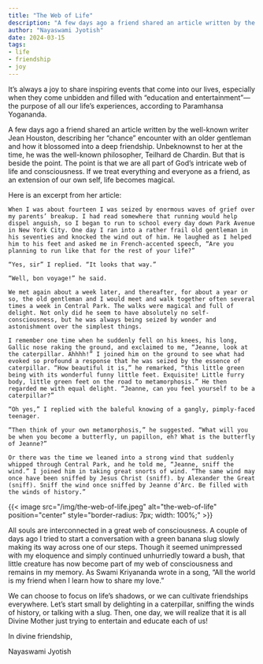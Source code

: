 ```yaml
---
title: "The Web of Life"
description: "A few days ago a friend shared an article written by the well-known writer Jean Houston, describing her “chance” encounter with an older gentleman and how it blossomed into a deep friendship. Unbeknownst to her at the time, he was the well-known philosopher, Teilhard de Chardin. But that is beside the point. The point is that we are all part of God’s intricate web of life and consciousness. If we treat everything and everyone as a friend, as an extension of our own self, life becomes magical."
author: "Nayaswami Jyotish"
date: 2024-03-15
tags:
- life
- friendship
- joy
---
```


It’s always a joy to share inspiring events that come into our lives, especially when they come unbidden and filled with “education and entertainment”—the purpose of all our life’s experiences, according to Paramhansa Yogananda.

A few days ago a friend shared an article written by the well-known writer Jean Houston, describing her “chance” encounter with an older gentleman and how it blossomed into a deep friendship. Unbeknownst to her at the time, he was the well-known philosopher, Teilhard de Chardin. But that is beside the point. The point is that we are all part of God’s intricate web of life and consciousness. If we treat everything and everyone as a friend, as an extension of our own self, life becomes magical.

Here is an excerpt from her article:

```
When I was about fourteen I was seized by enormous waves of grief over my parents’ breakup. I had read somewhere that running would help dispel anguish, so I began to run to school every day down Park Avenue in New York City. One day I ran into a rather frail old gentleman in his seventies and knocked the wind out of him. He laughed as I helped him to his feet and asked me in French-accented speech, “Are you planning to run like that for the rest of your life?”

“Yes, sir” I replied. “It looks that way.”

“Well, bon voyage!” he said.

We met again about a week later, and thereafter, for about a year or so, the old gentleman and I would meet and walk together often several times a week in Central Park. The walks were magical and full of delight. Not only did he seem to have absolutely no self-consciousness, but he was always being seized by wonder and astonishment over the simplest things.

I remember one time when he suddenly fell on his knees, his long, Gallic nose raking the ground, and exclaimed to me, “Jeanne, look at the caterpillar. Ahhhh!” I joined him on the ground to see what had evoked so profound a response that he was seized by the essence of caterpillar. “How beautiful it is,” he remarked, “this little green being with its wonderful funny little feet. Exquisite! Little furry body, little green feet on the road to metamorphosis.” He then regarded me with equal delight. “Jeanne, can you feel yourself to be a caterpillar?”

“Oh yes,” I replied with the baleful knowing of a gangly, pimply-faced teenager.

“Then think of your own metamorphosis,” he suggested. “What will you be when you become a butterfly, un papillon, eh? What is the butterfly of Jeanne?”

Or there was the time we leaned into a strong wind that suddenly whipped through Central Park, and he told me, “Jeanne, sniff the wind.” I joined him in taking great snorts of wind. “The same wind may once have been sniffed by Jesus Christ (sniff). by Alexander the Great (sniff). Sniff the wind once sniffed by Jeanne d’Arc. Be filled with the winds of history.”
```

{{< image src="/img/the-web-of-life.jpeg" alt="the-web-of-life" position="center" style="border-radius: 7px; width: 100%;" >}}

All souls are interconnected in a great web of consciousness. A couple of days ago I tried to start a conversation with a green banana slug slowly making its way across one of our steps. Though it seemed unimpressed with my eloquence and simply continued unhurriedly toward a bush, that little creature has now become part of my web of consciousness and remains in my memory. As Swami Kriyananda wrote in a song, “All the world is my friend when I learn how to share my love.”

We can choose to focus on life’s shadows, or we can cultivate friendships everywhere. Let’s start small by delighting in a caterpillar, sniffing the winds of history, or talking with a slug. Then, one day, we will realize that it is all Divine Mother just trying to entertain and educate each of us!

In divine friendship,

Nayaswami Jyotish
